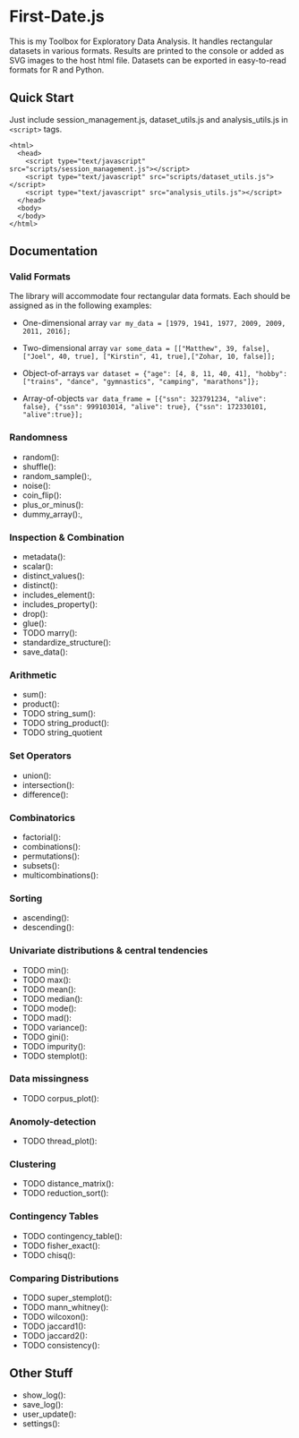 # First-Date.js
This is my Toolbox for Exploratory Data Analysis. It handles rectangular datasets in various formats. Results are printed to the console or added as SVG images to the host html file. Datasets can be exported in easy-to-read formats for R and Python. 

## Quick Start

Just include session_management.js, dataset_utils.js and analysis_utils.js in `<script>` tags.

```
<html>
  <head>   
    <script type="text/javascript" src="scripts/session_management.js"></script>
    <script type="text/javascript" src="scripts/dataset_utils.js"></script>
    <script type="text/javascript" src="analysis_utils.js"></script>
  </head>
  <body>
  </body>
</html>
```

## Documentation

### Valid Formats

The library will accommodate four rectangular data formats. Each should be assigned as in the following examples:

- One-dimensional array
  `var my_data = [1979, 1941, 1977, 2009, 2009, 2011, 2016];`
- Two-dimensional array
  `var some_data = [["Matthew", 39, false],["Joel", 40, true], ["Kirstin", 41, true],["Zohar, 10, false]];`
  
- Object-of-arrays
  `var dataset = {"age": [4, 8, 11, 40, 41], "hobby": ["trains", "dance", "gymnastics", "camping", "marathons"]};`
  
- Array-of-objects
  `var data_frame = [{"ssn": 323791234, "alive": false}, {"ssn": 999103014, "alive": true}, {"ssn": 172330101, "alive":true}];`


### Randomness

- random():
- shuffle():
- random_sample():,
- noise():
- coin_flip():
- plus_or_minus():
- dummy_array():,

### Inspection & Combination

- metadata():
- scalar():
- distinct_values():
- distinct():
- includes_element():
- includes_property():
- drop():
- glue():
- TODO marry():
- standardize_structure():
- save_data():

### Arithmetic

 - sum():
 - product():
 - TODO string_sum():
 - TODO string_product():
 - TODO string_quotient
    
### Set Operators

- union():
- intersection():
- difference():

### Combinatorics

- factorial():
- combinations():
- permutations():
- subsets():
- multicombinations():

### Sorting

- ascending():
- descending():

### Univariate distributions & central tendencies

- TODO min():
- TODO max():
- TODO mean():
- TODO median():
- TODO mode():
- TODO mad():
- TODO variance():
- TODO gini():
- TODO impurity():
- TODO stemplot():

### Data missingness

- TODO corpus_plot():

### Anomoly-detection

- TODO thread_plot(): 

### Clustering

- TODO distance_matrix():
- TODO reduction_sort():

### Contingency Tables

- TODO contingency_table():
- TODO fisher_exact():
- TODO chisq():

### Comparing Distributions
- TODO super_stemplot():
- TODO mann_whitney():
- TODO wilcoxon():
- TODO jaccard1():
- TODO jaccard2():
- TODO consistency():



## Other Stuff

- show_log():
- save_log():
- user_update():
- settings():
